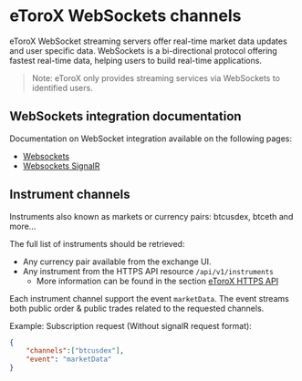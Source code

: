 # eToroX WebSockets channels

eToroX WebSocket streaming servers offer real-time market data updates and user specific data. WebSockets is a bi-directional protocol offering fastest real-time data, helping users to build real-time applications.

> Note: eToroX only provides streaming services via WebSockets to identified users.

## WebSockets integration documentation

Documentation on WebSocket integration available on the following pages:
* [Websockets](websockets-api.md "Websockets")
* [Websockets SignalR](websockets-signal-r.md "Websockets SignalR")

## Instrument channels

Instruments also known as markets or currency pairs: btcusdex, btceth and more...

The full list of instruments should be retrieved:
* Any currency pair available from the exchange UI.
* Any instrument from the HTTPS API resource `/api/v1/instruments`
    * More information can be found in the section [eToroX HTTPS API](https-api)

Each instrument channel support the event `marketData`.
The event streams both public order & public trades related to the requested channels.

Example: Subscription request (Without signalR request format):
```json
{
    "channels":["btcusdex"],
    "event": "marketData"
}
```
